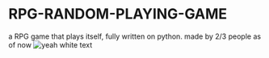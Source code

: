 # RPG-RANDOM-PLAYING-GAME
a RPG game that plays itself, fully written on python. made by 2/3 people as of now
![yeah white text](https://media.istockphoto.com/id/175440771/photo/handsome-young-man-gesturing-thumbs-up-isolated.jpg?s=612x612&w=0&k=20&c=RMLEXPrDjwFg7uPb_Ri3KqpYF0BAEPjzloAB81viyCk=)
